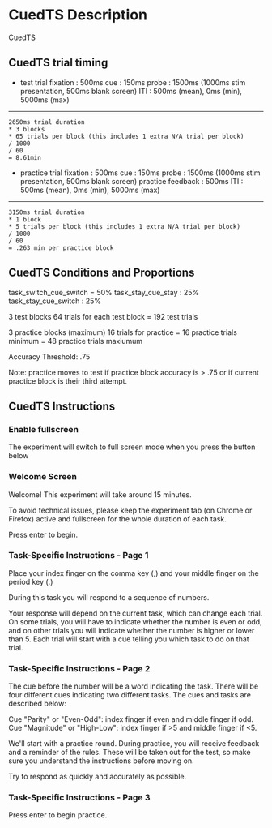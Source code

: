 # CuedTS Description
CuedTS

## CuedTS trial timing
- test trial
fixation : 500ms
cue : 150ms 
probe : 1500ms (1000ms stim presentation, 500ms blank screen)
ITI : 500ms (mean), 0ms (min), 5000ms (max)

--- 
```code 
2650ms trial duration 
* 3 blocks 
* 65 trials per block (this includes 1 extra N/A trial per block)
/ 1000 
/ 60
= 8.61min
```

- practice trial
fixation : 500ms
cue : 150ms 
probe : 1500ms (1000ms stim presentation, 500ms blank screen)
practice feedback : 500ms
ITI : 500ms (mean), 0ms (min), 5000ms (max)

--- 
```code 
3150ms trial duration 
* 1 block
* 5 trials per block (this includes 1 extra N/A trial per block)
/ 1000 
/ 60
= .263 min per practice block
```

## CuedTS Conditions and Proportions
task_switch_cue_switch = 50%
task_stay_cue_stay : 25%
task_stay_cue_switch : 25%

3 test blocks
64 trials for each test block
= 192 test trials 

3 practice blocks (maximum)
16 trials for practice
= 16 practice trials minimum
= 48 practice trials maxiumum 

Accuracy Threshold: .75

Note: practice moves to test if practice block accuracy is > .75 or if current practice block is their third attempt. 

## CuedTS Instructions

### Enable fullscreen
The experiment will switch to full screen mode when you press the button below

### Welcome Screen
Welcome! This experiment will take around 15 minutes.

To avoid technical issues, please keep the experiment tab (on Chrome or Firefox) active and fullscreen for the whole duration of each task.

Press enter to begin.

### Task-Specific Instructions - Page 1
Place your index finger on the comma key (,) and your middle finger on the period key (.)

During this task you will respond to a sequence of numbers.

Your response will depend on the current task, which can change each trial. On some trials, you will have to indicate whether the number is even or odd, and on other trials you will indicate whether the number is higher or lower than 5. Each trial will start with a cue telling you which task to do on that trial.

### Task-Specific Instructions - Page 2
The cue before the number will be a word indicating the task. There will be four different cues indicating two different tasks. The cues and tasks are described below:

Cue "Parity" or "Even-Odd": index finger if even and middle finger if odd.
Cue "Magnitude" or "High-Low": index finger if >5 and middle finger if <5.

We'll start with a practice round. During practice, you will receive feedback and a reminder of the rules. These will be taken out for the test, so make sure you understand the instructions before moving on.

Try to respond as quickly and accurately as possible.

### Task-Specific Instructions - Page 3
Press enter to begin practice.